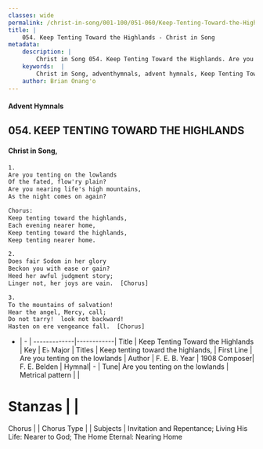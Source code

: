 ```yaml
---
classes: wide
permalink: /christ-in-song/001-100/051-060/Keep-Tenting-Toward-the-Highlands/
title: |
    054. Keep Tenting Toward the Highlands - Christ in Song
metadata:
    description: |
        Christ in Song 054. Keep Tenting Toward the Highlands. Are you tenting on the lowlands Of the fated, flow'ry plain? Are you nearing life's high mountains, As the night comes on again?   Chorus: Keep tenting toward the highlands, Each evening nearer home, Keep tenting toward the highlands, Keep tenting nearer home.
    keywords:  |
        Christ in Song, adventhymnals, advent hymnals, Keep Tenting Toward the Highlands, Are you tenting on the lowlands. Keep tenting toward the highlands,
    author: Brian Onang'o
---
```


#### Advent Hymnals
## 054. KEEP TENTING TOWARD THE HIGHLANDS
####  Christ in Song,

```txt
1.
Are you tenting on the lowlands
Of the fated, flow'ry plain?
Are you nearing life's high mountains,
As the night comes on again?  

Chorus:
Keep tenting toward the highlands,
Each evening nearer home,
Keep tenting toward the highlands,
Keep tenting nearer home.

2.
Does fair Sodom in her glory
Beckon you with ease or gain?
Heed her awful judgment story;
Linger not, her joys are vain.  [Chorus]

3.
To the mountains of salvation!
Hear the angel, Mercy, call;
Do not tarry!  look not backward!
Hasten on ere vengeance fall.  [Chorus]

```

- |   -  |
-------------|------------|
Title | Keep Tenting Toward the Highlands |
Key | E♭ Major |
Titles | Keep tenting toward the highlands, |
First Line | Are you tenting on the lowlands |
Author | F. E. B.
Year | 1908
Composer| F. E. Belden |
Hymnal|  - |
Tune| Are you tenting on the lowlands |
Metrical pattern | |
# Stanzas |  |
Chorus |  |
Chorus Type |  |
Subjects | Invitation and Repentance; Living His Life: Nearer to God; The Home Eternal: Nearing Home<span id='more_topics' style='display:none'>; Special Selections: Duets |
Texts | Genesis 19:17 |
Print Texts | 
Scripture Song |  |
    
